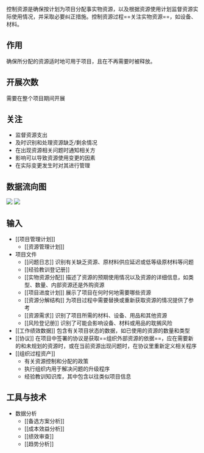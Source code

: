 控制资源是确保按计划为项目分配事实物资源，以及根据资源使用计划监督资源实际使用情况，并采取必要纠正措施。控制资源过程==关注实物资源==，如设备、材料。

## 作用
确保所分配的资源适时地可用于项目，且在不再需要时被释放。

## 开展次数
需要在整个项目期间开展

## 关注
+ 监督资源支出
+ 及时识别和处理资源缺乏/剩余情况
+ 在出现资源相关问题时通知相关方
+ 影响可以导致资源使用变更的因素
+ 在实际变更发生时对其进行管理

## 数据流向图
![](https://raw.githubusercontent.com/a812305914/PMP/main/img/202210161159607.png)
![](https://raw.githubusercontent.com/a812305914/PMP/main/img/202210161159601.png)

 ## 输入
 + [[项目管理计划]]
	 + [[资源管理计划]]
 + 项目文件
	 + [[问题日志]] 识别有关缺乏资源、原材料供应延迟或低等级原材料等问题
	 + [[经验教训登记册]] 
	 + [[实物资源分配]] 描述了资源的预期使用情况以及资源的详细信息，如类型、数量、内部资源还是外购资源
	 + [[项目进度计划]] 展示了项目在何时何地需要哪些资源
	 + [[资源分解结构]] 为项目过程中需要替换或重新获取资源的情况提供了参考
	 + [[资源需求]] 识别了项目所需的材料、设备、用品和其他资源
	 + [[风险登记册]] 识别了可能会影响设备、材料或用品的耽搁风险
 + [[工作绩效数据]] 包含有关项目状态的数据，如已使用的资源的数量和类型
 + [[协议]] 在项目中签署的协议是获取==组织外部资源的依据==，应在需要新的和未规划的资源时，或在当前资源出现问题时，在协议里重新定义相关程序
 + [[组织过程资产]]
	 + 有关资源控制和分配的政策
	 + 执行组织内用于解决问题的升级程序
	 + 经验教训知识库，其中包含以往类似项目信息


## 工具与技术
+ 数据分析
	+ [[备选方案分析]]
	+ [[成本效益分析]]
	+ [[绩效审查]]
	+ [[趋势分析]]